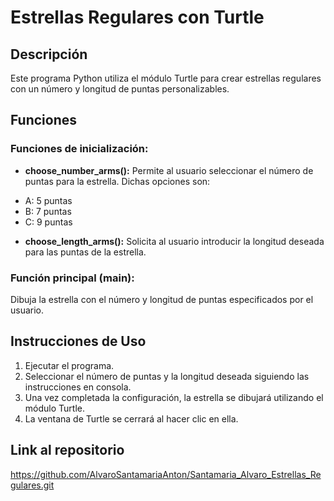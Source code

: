 # Estrellas Regulares con Turtle
## Descripción
Este programa Python utiliza el módulo Turtle para crear estrellas regulares con un número y longitud de puntas personalizables.
## Funciones
### Funciones de inicialización:
* **choose_number_arms():** Permite al usuario seleccionar el número de puntas para la estrella. Dichas opciones son: 
- A: 5 puntas 
- B: 7 puntas 
- C: 9 puntas
* **choose_length_arms():** Solicita al usuario introducir la longitud deseada para las puntas de la estrella.
### Función principal (main):
Dibuja la estrella con el número y longitud de puntas especificados por el usuario.
## Instrucciones de Uso
1. Ejecutar el programa.
2. Seleccionar el número de puntas y la longitud deseada siguiendo las instrucciones en consola.
3. Una vez completada la configuración, la estrella se dibujará utilizando el módulo Turtle.
4. La ventana de Turtle se cerrará al hacer clic en ella.
## Link al repositorio
https://github.com/AlvaroSantamariaAnton/Santamaria_Alvaro_Estrellas_Regulares.git